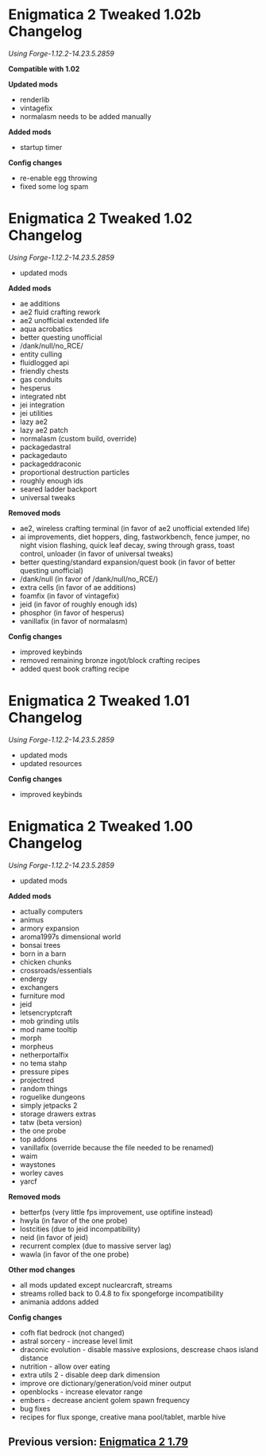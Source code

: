 # Enigmatica 2 Tweaked 1.02b Changelog

*Using Forge-1.12.2-14.23.5.2859*

**Compatible with 1.02**

**Updated mods**

- renderlib
- vintagefix
- normalasm needs to be added manually

**Added mods**

- startup timer

**Config changes**

- re-enable egg throwing
- fixed some log spam



# Enigmatica 2 Tweaked 1.02 Changelog

*Using Forge-1.12.2-14.23.5.2859*

- updated mods

**Added mods**

- ae additions
- ae2 fluid crafting rework
- ae2 unofficial extended life
- aqua acrobatics
- better questing unofficial
- /dank/null/no_RCE/
- entity culling
- fluidlogged api
- friendly chests
- gas conduits
- hesperus
- integrated nbt
- jei integration
- jei utilities
- lazy ae2
- lazy ae2 patch
- normalasm (custom build, override)
- packagedastral
- packagedauto
- packageddraconic
- proportional destruction particles
- roughly enough ids
- seared ladder backport
- universal tweaks

**Removed mods**

- ae2, wireless crafting terminal (in favor of ae2 unofficial extended life)
- ai improvements, diet hoppers, ding, fastworkbench, fence jumper, no night vision flashing, quick leaf decay, swing through grass, toast control, unloader (in favor of universal tweaks)
- better questing/standard expansion/quest book (in favor of better questing unofficial)
- /dank/null (in favor of /dank/null/no_RCE/)
- extra cells (in favor of ae additions)
- foamfix (in favor of vintagefix)
- jeid (in favor of roughly enough ids)
- phosphor (in favor of hesperus)
- vanillafix (in favor of normalasm)

**Config changes**

- improved keybinds
- removed remaining bronze ingot/block crafting recipes
- added quest book crafting recipe



# Enigmatica 2 Tweaked 1.01 Changelog

*Using Forge-1.12.2-14.23.5.2859*

- updated mods
- updated resources

**Config changes**

- improved keybinds



# Enigmatica 2 Tweaked 1.00 Changelog

*Using Forge-1.12.2-14.23.5.2859*

- updated mods

**Added mods**

- actually computers
- animus
- armory expansion
- aroma1997s dimensional world
- bonsai trees
- born in a barn
- chicken chunks
- crossroads/essentials
- endergy
- exchangers
- furniture mod
- jeid
- letsencryptcraft
- mob grinding utils
- mod name tooltip
- morph
- morpheus
- netherportalfix
- no tema stahp
- pressure pipes
- projectred
- random things
- roguelike dungeons
- simply jetpacks 2
- storage drawers extras
- tatw (beta version)
- the one probe
- top addons
- vanillafix (override because the file needed to be renamed)
- waim
- waystones
- worley caves
- yarcf

**Removed mods**

- betterfps (very little fps improvement, use optifine instead)
- hwyla (in favor of the one probe)
- lostcities (due to jeid incompatibility)
- neid (in favor of jeid)
- recurrent complex (due to massive server lag)
- wawla (in favor of the one probe)

**Other mod changes**

- all mods updated except nuclearcraft, streams
- streams rolled back to 0.4.8 to fix spongeforge incompatibility
- animania addons added

**Config changes**

- cofh flat bedrock (not changed)
- astral sorcery - increase level limit
- draconic evolution - disable massive explosions, descrease chaos island distance
- nutrition - allow over eating
- extra utils 2 - disable deep dark dimension
- improve ore dictionary/generation/void miner output
- openblocks - increase elevator range
- embers - decrease ancient golem spawn frequency
- bug fixes
- recipes for flux sponge, creative mana pool/tablet, marble hive



## Previous version: [Enigmatica 2 1.79](CHANGELOG_E2.md)
